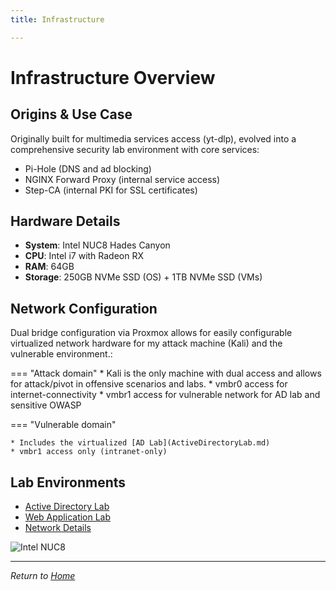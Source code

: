 ```yaml
---
title: Infrastructure

---
```


# Infrastructure Overview

## Origins & Use Case

Originally built for multimedia services access (yt-dlp), evolved into a comprehensive security lab environment with core services:

- Pi-Hole (DNS and ad blocking)
- NGINX Forward Proxy (internal service access)
- Step-CA (internal PKI for SSL certificates)

## Hardware Details

- **System**: Intel NUC8 Hades Canyon
- **CPU**: Intel i7 with Radeon RX
- **RAM**: 64GB
- **Storage**: 250GB NVMe SSD (OS) + 1TB NVMe SSD (VMs)

## Network Configuration

Dual bridge configuration via Proxmox allows for easily configurable virtualized network hardware for my attack machine (Kali) and the vulnerable environment.:

=== "Attack domain"
    * Kali is the only machine with dual access and allows for attack/pivot in offensive scenarios and labs.
    * vmbr0 access for internet-connectivity
    * vmbr1 access for vulnerable network for AD lab and sensitive OWASP
  

=== "Vulnerable domain" 
     
    * Includes the virtualized [AD Lab](ActiveDirectoryLab.md)
    * vmbr1 access only (intranet-only)

## Lab Environments

- [Active Directory Lab](ActiveDirectoryLab.md)
- [Web Application Lab](WebAppLab.md)
- [Network Details](network.md)

![Intel NUC8](../assets/nuc8.jpg)


---

*Return to [Home](../index.md)*